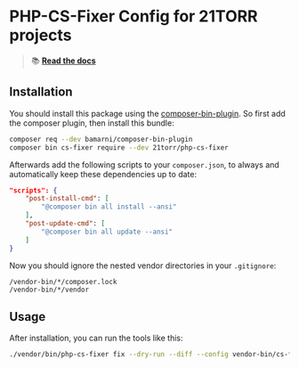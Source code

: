 PHP-CS-Fixer Config for 21TORR projects
=======================================

> 📚 [**Read the docs**](https://21torr-docs.fly.dev/docs/php/tooling/php-cs-fixer/)

Installation
------------

You should install this package using the [composer-bin-plugin]. So first add the composer plugin, then install this bundle:

```bash
composer req --dev bamarni/composer-bin-plugin
composer bin cs-fixer require --dev 21torr/php-cs-fixer
```

Afterwards add the following scripts to your `composer.json`, to always and automatically keep these dependencies up to date:

```json
"scripts": {
    "post-install-cmd": [
        "@composer bin all install --ansi"
    ],
    "post-update-cmd": [
        "@composer bin all update --ansi"
    ]
}
```

Now you should ignore the nested vendor directories in your `.gitignore`:

```
/vendor-bin/*/composer.lock
/vendor-bin/*/vendor
```


Usage
-----

After installation, you can run the tools like this:

```bash
./vendor/bin/php-cs-fixer fix --dry-run --diff --config vendor-bin/cs-fixer/vendor/21torr/php-cs-fixer/.php-cs-fixer.dist.php
```

[composer-bin-plugin]: https://github.com/bamarni/composer-bin-plugin
